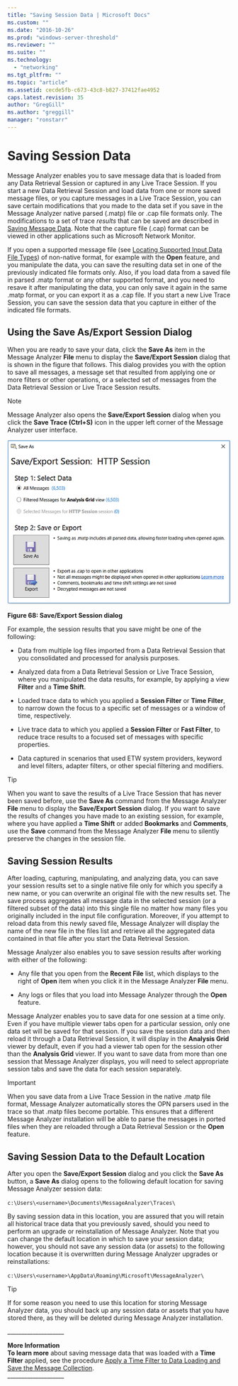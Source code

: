 ```yaml
---
title: "Saving Session Data | Microsoft Docs"
ms.custom: ""
ms.date: "2016-10-26"
ms.prod: "windows-server-threshold"
ms.reviewer: ""
ms.suite: ""
ms.technology: 
  - "networking"
ms.tgt_pltfrm: ""
ms.topic: "article"
ms.assetid: cecde5fb-c673-43c8-b827-37412fae4952
caps.latest.revision: 35
author: "GregGill"
ms.author: "greggill"
manager: "ronstarr"
---
```

# Saving Session Data
Message Analyzer enables you to save message data that is loaded from any Data Retrieval Session or captured in any Live Trace Session. If you start a new Data Retrieval Session and load data from one or more saved message files, or you capture messages in a Live Trace Session, you can save certain modifications that you made to the data set if you save in the Message Analyzer native parsed (.matp) file or .cap file formats only. The modifications to a set of trace *results* that can be saved are described in [Saving Message Data](saving-message-data.md). Note that the capture file (.cap) format can be viewed in other applications such as Microsoft Network Monitor.  
  
 If you open a supported message file (see [Locating Supported Input Data File Types](locating-supported-input-data-file-types.md)) of non-native format, for example with the **Open** feature, and you manipulate the data, you can save the resulting data set in one of the previously indicated file formats only. Also, if you load data from a saved file in parsed .matp format or any other supported format, and you need to resave it after manipulating the data, you can only save it again in the same .matp format, or you can export it as a .cap file. If you start a new Live Trace Session, you can save the session data that you capture in either of the indicated file formats.  
  
## Using the Save As/Export Session Dialog  
 When you are ready to save your data, click the **Save As** item in the Message Analyzer **File** menu to display the **Save/Export Session** dialog that is shown in the figure that follows. This dialog provides you with the option to save all messages, a message set that resulted from applying one or more filters or other operations, or a selected set of messages from the Data Retrieval Session or Live Trace Session results.  
  
> [!NOTE]
>  Message Analyzer also opens the **Save/Export Session** dialog when you click the **Save Trace (Ctrl+S)** icon in the upper left corner of the Message Analyzer user interface.  
  
 ![Save As&#47;Export Session dialog](media/fig68-save-as-or-export-session-dialog.png "Fig68-Save As/Export Session dialog")  
  
 **Figure 68:  Save/Export Session dialog**  
  
 For example, the session results that you save might be one of the following:  
  
-   Data from multiple log files imported from a Data Retrieval Session that you consolidated and processed for analysis purposes.  
  
-   Analyzed data from a Data Retrieval Session or Live Trace Session, where you manipulated the data results, for example, by applying a view **Filter** and a **Time Shift**.  
  
-   Loaded trace data to which you applied a **Session Filter** or **Time Filter**, to narrow down the focus to a specific set of messages or a window of time, respectively.  
  
-   Live trace data to which you applied a **Session Filter** or **Fast Filter**, to reduce trace results to a focused set of messages with specific properties.  
  
-   Data captured in scenarios that used ETW system providers, keyword and level filters, adapter filters, or other special filtering and modifiers.  
  
> [!TIP]
>  When you want to save the results of a Live Trace Session that has never been saved before, use the **Save As** command from the Message Analyzer **File** menu to display the **Save/Export Session** dialog.  If you want to save the results of changes you have made to an existing session, for example, where you have applied a **Time Shift** or added **Bookmarks** and **Comments**, use the **Save** command from the Message Analyzer **File** menu to silently preserve the changes in the session file.  
  
## Saving Session Results  
 After loading, capturing, manipulating, and analyzing data, you can save your session results set to a single native file only for which you specify a new name, or you can overwrite an original file with the new results set. The save process aggregates all message data in the selected session (or a filtered subset of the data) into this single file no matter how many files you originally included in the input file configuration. Moreover, if you attempt to reload data from this newly saved file, Message Analyzer will display the name of the new file in the files list and retrieve all the aggregated data contained in that file after you start the Data Retrieval Session.  
  
 Message Analyzer also enables you to save session results after working with either of the following:  
  
-   Any file that you open from the **Recent File** list, which displays to the right of **Open** item when you click it in the Message Analyzer **File** menu.  
  
-   Any logs or files that you load into Message Analyzer through the **Open** feature.  
  
 Message Analyzer enables you to save data for one session at a time only. Even if you have multiple viewer tabs open for a particular session, only one data set will be saved for that session. If you save the session data and then reload it through a Data Retrieval Session, it will display in the **Analysis Grid** viewer by default, even if you had a viewer tab open for the session other than the **Analysis Grid** viewer. If you want to save data from more than one session that Message Analyzer displays, you will need to select appropriate session tabs and save the data for each session separately.  
  
> [!IMPORTANT]
>  When you save data from a Live Trace Session in the native .matp file format, Message Analyzer automatically stores the OPN parsers used in the trace so that .matp files become portable. This ensures that a different Message Analyzer installation will be able to parse the messages in ported files when they are reloaded through a Data Retrieval Session or the **Open** feature.  
  
## Saving Session Data to the Default Location  
 After you open the **Save/Export Session** dialog and you click the **Save As** button, a **Save As** dialog opens to the following default location for saving Message Analyzer session data:  
  
 `c:\Users\<username>\Documents\MessageAnalyzer\Traces\`  
  
 By saving session data in this location, you are assured that you will retain all historical trace data that you previously saved, should you need to perform an upgrade or reinstallation of Message Analyzer. Note that you can change the default location in which to save your session data; however, you should not save any session data (or assets) to the following location because it is overwritten during Message Analyzer upgrades or reinstallations:  
  
 `c:\Users\<username>\AppData\Roaming\Microsoft\MessageAnalyzer\`  
  
> [!TIP]
>  If for some reason you need to use this location for storing Message Analyzer data, you should back up any session data or assets that you have stored there, as they will be deleted during Message Analyzer installation.  
  
 ___________________\_  
  
 **More Information**   
 **To learn more** about saving message data that was loaded with a **Time Filter** applied, see the procedure [Apply a Time Filter to Data Loading and Save the Message Collection](procedures-using-the-data-retrieval-features.md#BKMK_importSaveMsgCollection).  
___________________\_